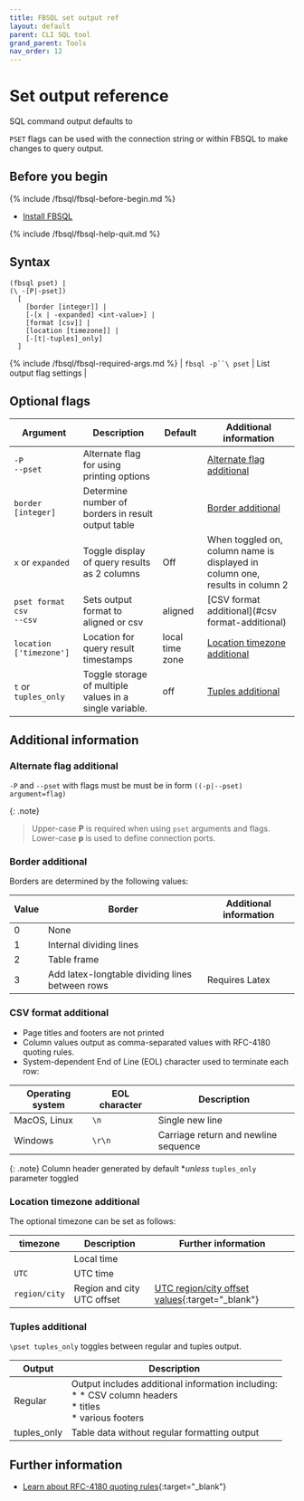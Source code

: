 ```yaml
---
title: FBSQL set output ref
layout: default
parent: CLI SQL tool
grand_parent: Tools
nav_order: 12
---
```


# Set output reference

SQL command output defaults to

`PSET` flags can be used with the connection string or within FBSQL to make changes to query output.

## Before you begin

{% include /fbsql/fbsql-before-begin.md %}
* [Install FBSQL](/docs/tools/fbsql/fbsql-install)

{% include /fbsql/fbsql-help-quit.md %}

## Syntax

```
(fbsql pset) |
(\ -[P|-pset])
  [
    [border [integer]] |
    [-[x | -expanded] <int-value>] |
    [format [csv]] |
    [location [timezone]] |
    [-[t|-tuples]_only]
  ]
```

{% include /fbsql/fbsql-required-args.md %}
| `fbsql -p``\ pset` | List output flag settings |

## Optional flags

| Argument | Description | Default | Additional information |
|---|---|---|---|
| `-P`<br/>`--pset` | Alternate flag for using printing options |  | [Alternate flag additional](#alternate-flag-additional) |
| `border [integer]` | Determine number of borders in result output table |  | [Border additional](#border-additional) |
| `x` or `expanded` | Toggle display of query results as 2 columns | Off | When toggled on, column name is displayed in column one, results in column 2 |
| `pset format csv`<br/> `--csv` | Sets output format to aligned or csv | aligned | [CSV format additional](#csv format-additional) |
| `location ['timezone']` | Location for query result timestamps | local time zone | [Location timezone additional ](#location-timezone-additional)
| `t` or `tuples_only` | Toggle storage of multiple values in a single variable. | off | [Tuples additional](#tuples-additional) |

## Additional information

### Alternate flag additional

`-P` and `--pset` with flags must be must be in form `((-p|--pset) argument=flag)`

{: .note}
>Upper-case **P** is required when using `pset` arguments and flags.
>Lower-case **p** is used to define connection ports.

### Border additional

Borders are determined by the following values:

| Value | Border | Additional information |
|---|---|---|
| 0 | None |  |
| 1 | Internal dividing lines |  |
| 2 | Table frame |  |
| 3 | Add latex-longtable dividing lines between rows | Requires Latex |

### CSV format additional

* Page titles and footers are not printed
* Column values output as comma-separated values with RFC-4180 quoting rules.
* System-dependent End of Line (EOL) character used to terminate each row:

| Operating system | EOL character | Description |
|---|---|---|
| MacOS, Linux | `\n` | Single new line |
| Windows | `\r\n` | Carriage return and newline sequence |

{: .note}
Column header generated by default **unless* `tuples_only` parameter toggled

### Location timezone additional

The optional timezone can be set as follows:

| timezone | Description | Further information |
|---|---|---|
| <none> | Local time |  |
| `UTC` | UTC time |
| `region/city` | Region and city UTC offset | [UTC region/city offset values](https://en.wikipedia.org/wiki/List_of_tz_database_time_zones){:target="_blank"}

### Tuples additional

`\pset tuples_only` toggles between regular and tuples output.

| Output | Description |
|---|---|
| Regular | Output includes additional information including:<br/>* * CSV column headers<br/>* titles<br/>* various footers |
| tuples_only | Table data without regular formatting output |

## Further information

* [Learn about RFC-4180 quoting rules](https://www.rfc-editor.org/rfc/rfc4180){:target="_blank"}
